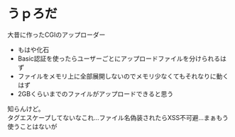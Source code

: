 # うｐろだ

大昔に作ったCGIのアップローダー

- もはや化石
- Basic認証を使ったらユーザーごとにアップロードファイルを分けられるはず
- ファイルをメモリ上に全部展開しないのでメモリ少なくてもそれなりに動くはず
- 2GBくらいまでのファイルがアップロードできると思う

知らんけど。  
タグエスケープしてないなこれ...ファイル名偽装されたらXSS不可避...まぁもう使うことはないが
